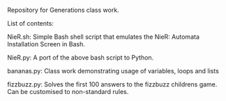 Repository for Generations class work.

List of contents:

NieR.sh: Simple Bash shell script that emulates the NieR: Automata Installation Screen in Bash.

NieR.py: A port of the above bash script to Python.

bananas.py: Class work demonstrating usage of variables, loops and lists

fizzbuzz.py: Solves the first 100 answers to the fizzbuzz childrens game. Can be customised to non-standard rules.
